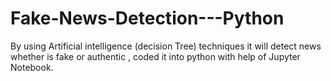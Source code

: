 # Fake-News-Detection---Python
By using Artificial intelligence (decision Tree) techniques it will detect news whether is fake or authentic , coded it into python with help of Jupyter Notebook.
